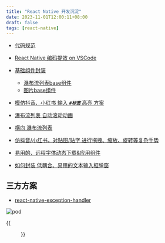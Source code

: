 ```yaml
---
title: "React Native 开发沉淀"
date: 2023-11-01T12:00:11+08:00
draft: false
tags: [react-native]
---
```



* [代码规范](../code-standards/)


* [React Native 编码提效 on VSCode](../vscode-efficient/)


* [基础组件封装](../base-components/)
	* [瀑布流列表base组件](../base-components/#瀑布流列表base组件)
	* [图片base组件](../base-components/#图片base组件)


* [模仿抖音、小红书 输入 ***`#标签`*** 高亮 方案](../douyin-label-input/)


* [瀑布流列表 自动滚动动画](../waterfall-list-autoscroll/)


* [横向 瀑布流列表](../waterfall-list-horizontal/)


* [仿抖音/小红书，对贴图/贴字 进行拖拽、缩放、旋转等复杂手势](../multi-gestture-sticker/)


* [易用的、远程字体动态下载&应用组件]()


* [如何封装 低耦合、易用的文本输入框弹窗](../textinput-alert/)


## 三方方案

* [react-native-exception-handler](https://github.com/a7ul/react-native-exception-handler)




![pod](https://cocoapods.org/favicons/favicon.ico)

{{<figure src="https://cocoapods.org/favicons/favicon.ico" width="10">}}
